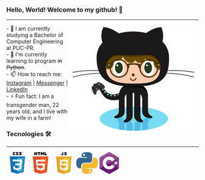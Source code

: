 

<!--### Hi there 👋

**noahbarros/noahbarros** is a ✨ _special_ ✨ repository because its `README.md` (this file) appears on your GitHub profile.

Here are some ideas to get you started:

- 🔭 I’m currently working on ...
- 🌱 I’m currently learning ...
- 👯 I’m looking to collaborate on ...
- 🤔 I’m looking for help with ...
- 💬 Ask me about ...
- 📫 How to reach me: ...
- 😄 Pronouns: ...
- ⚡ Fun fact: ...
-->

### Hello, World! Welcome to my github! 🚀
---
<p> <img OctoNoah src="https://github.com/noahbarros/noahbarros/blob/main/OctoNoah.png" align="right">
- 🔭 I am currently studying a Bachelor of Computer Engineering at PUC-PR.<br /> 
- 🌱 I'm currently learning to program <s>in Python</s>.<br />
- 📫 How to reach me: <a Instagram href="https://www.instagram.com/noah.barros/" target="_blank">Instagram</a> | <a Messenger href="https://www.facebook.com/noahbarrossilva/" target="_blank">Messenger</a> | <a LinkedIn href="https://www.linkedin.com/in/noah-barros-7148051a3/" target="_blank">LinkedIn</a><br /> 
- ⚡ Fun fact: I am a transgender man, 22 years old, and I live with my wife in a farm! 
</p>
  
### Tecnologies 🛠 
---
![CSS3](https://github.com/noahbarros/noahbarros/blob/main/CSS3.png) ![HTML5](https://github.com/noahbarros/noahbarros/blob/main/HTML5.png) ![JavaScript](https://github.com/noahbarros/noahbarros/blob/main/JS.png) ![Python](https://github.com/noahbarros/noahbarros/blob/main/Python.png) ![C#](https://github.com/noahbarros/noahbarros/blob/main/C%23.png)
